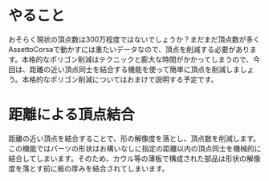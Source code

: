 # やること
おそらく現状の頂点数は300万程度ではないでしょうか？まだまだ頂点数が多くAssettoCorsaで動かすには重たいデータなので、頂点を削減する必要があります。本格的なポリゴン削減はテクニックと膨大な時間がかかってしまうので、今回は、距離の近い頂点同士を結合する機能を使って簡単に頂点を削減しましょう。本格的なポリゴン削減についてはおまけで説明する予定です。

# 距離による頂点結合
距離の近い頂点を結合することで、形の解像度を落とし、頂点数を削減します。
この機能ではパーツの形状はお構いなしに指定の距離以内の頂点同士を機械的に結合してしまいます。そのため、カウル等の薄板で構成された部品は形状の解像度を落とす前に板の厚みを結合されてしまいます。

